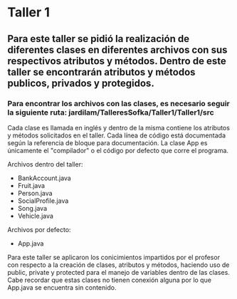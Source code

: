# Taller 1

## Para este taller se pidió la realización de diferentes clases en diferentes archivos con sus respectivos atributos y métodos. Dentro de este taller se encontrarán atributos y métodos publicos, privados y protegidos.

### Para encontrar los archivos con las clases, es necesario seguir la siguiente ruta: jardilam/TalleresSofka/Taller1/Taller1/src

Cada clase es llamada en inglés y dentro de la misma contiene los atributos y métodos solicitados en el taller. Cada línea de código está documentada según la referencia de bloque para documentación. La clase App es únicamente el "compilador" o el código por defecto que corre el programa.

Archivos dentro del taller:
  - BankAccount.java
  - Fruit.java
  - Person.java
  - SocialProfile.java
  - Song.java
  - Vehicle.java
  
Archivos por defecto:
  - App.java

Para este taller se aplicaron los conicimientos impartidos por el profesor con respecto a la creación de clases, atributos y métodos, haciendo uso de public, private y protected para el manejo de variables dentro de las clases. Cabe recordar que estas clases no tienen conexión alguna por lo que App.java se encuentra sin contenido. 

